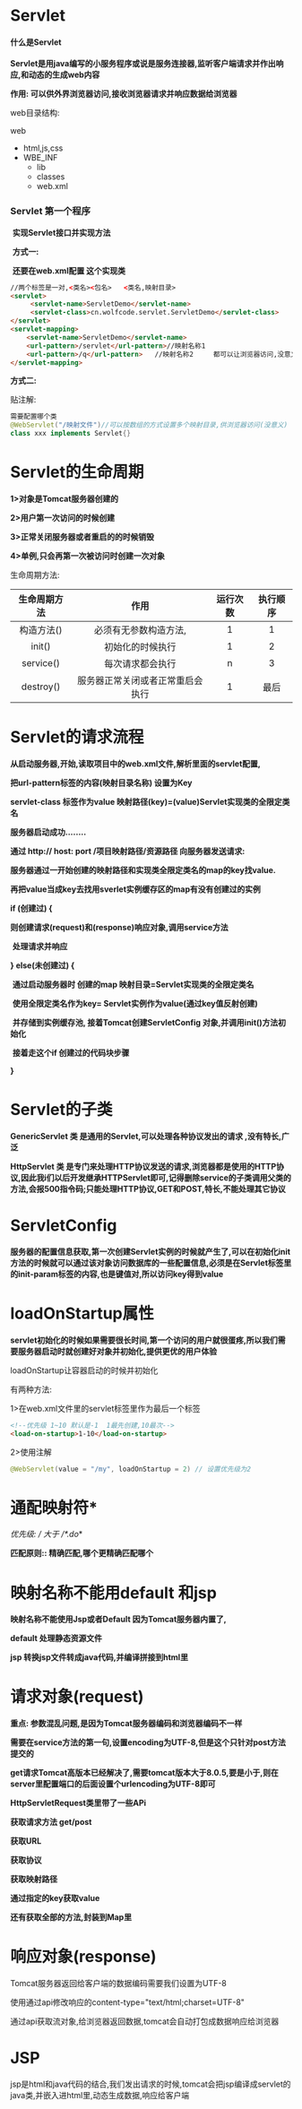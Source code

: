 # **Servlet**

#### 什么是Servlet

**Servlet是用java编写的小服务程序或说是服务连接器,监听客户端请求并作出响应,和动态的生成web内容**



**作用: 可以供外界浏览器访问,接收浏览器请求并响应数据给浏览器**



web目录结构:

web

- html,js,css
- WBE_INF
  - lib
  - classes
  - web.xml    





### **Servlet 第一个程序**

​	**实现Servlet接口并实现方法**



​	**方式一:**	

​	**还要在web.xml配置 这个实现类**

```html
//两个标签是一对,<类名><包名>   <类名,映射目录> 
<servlet>
     <servlet-name>ServletDemo</servlet-name>
     <servlet-class>cn.wolfcode.servlet.ServletDemo</servlet-class>
</servlet>
<servlet-mapping>
    <servlet-name>ServletDemo</servlet-name>
    <url-pattern>/servlet</url-pattern>//映射名称1
    <url-pattern>/q</url-pattern>	//映射名称2		都可以让浏览器访问,没意义
</servlet-mapping>
```

**方式二:**

贴注解:

```java
需要配置哪个类
@WebServlet("/映射文件")//可以按数组的方式设置多个映射目录,供浏览器访问(没意义)
class xxx implements Servlet{}
```



# Servlet的生命周期

**1>对象是Tomcat服务器创建的**

**2>用户第一次访问的时候创建**

**3>正常关闭服务器或者重启的的时候销毁**

**4>单例,只会再第一次被访问时创建一次对象**



生命周期方法:

| 生命周期方法 |               作用               | 运行次数 | 执行顺序 |
| :----------: | :------------------------------: | :------: | :------: |
|  构造方法()  |      必须有无参数构造方法,       |    1     |    1     |
|    init()    |         初始化的时候执行         |    1     |    2     |
|  service()   |         每次请求都会执行         |    n     |    3     |
|  destroy()   | 服务器正常关闭或者正常重启会执行 |    1     |   最后   |





# **Servlet的请求流程**



**从启动服务器,开始,读取项目中的web.xml文件,解析里面的servlet配置,**

**把url-pattern标签的内容(映射目录名称) 设置为Key**

**servlet-class 标签作为value     映射路径(key)=(value)Servlet实现类的全限定类名**

**服务器启动成功........**



**通过 http:// host: port /项目映射路径/资源路径   向服务器发送请求:**



**服务器通过一开始创建的映射路径和实现类全限定类名的map的key找value.**

**再把value当成key去找用sverlet实例缓存区的map有没有创建过的实例**



**if (创建过) {**

​	**则创建请求(request)和(response)响应对象,调用service方法**

​	**处理请求并响应**

**} else(未创建过) {**

​	**通过启动服务器时 创建的map  映射目录=Servlet实现类的全限定类名**

​	**使用全限定类名作为key= Servlet实例作为value(通过key值反射创建)**

​	**并存储到实例缓存池,   接着Tomcat创建ServletConfig 对象,并调用init()方法初始化**

​	**接着走这个if 创建过的代码块步骤**

**}**



# **Servlet的子类**

**GenericServlet 类  是通用的Servlet,可以处理各种协议发出的请求 ,没有特长,广泛**

**HttpServlet 类  是专门来处理HTTP协议发送的请求,浏览器都是使用的HTTP协议,因此我i们以后开发继承HTTPServlet即可,记得删除service的子类调用父类的方法,会报500指令码;只能处理HTTP协议,GET和POST,特长,不能处理其它协议**



# **ServletConfig**

**服务器的配置信息获取,第一次创建Servlet实例的时候就产生了,可以在初始化init方法的时候就可以通过该对象访问数据库的一些配置信息,必须是在Servlet标签里的init-param标签的内容,也是键值对,所以访问key得到value**





# loadOnStartup属性

**servlet初始化的时候如果需要很长时间,第一个访问的用户就很蛋疼,所以我们需要服务器启动时就创建好对象并初始化,提供更优的用户体验**

loadOnStartup让容器启动的时候并初始化

有两种方法:

1>在web.xml文件里的servlet标签里作为最后一个标签

```html
<!--优先级 1~10 默认是-1  1最先创建,10最次-->
<load-on-startup>1-10</load-on-startup>
```

2>使用注解

```java
@WebServlet(value = "/my", loadOnStartup = 2) // 设置优先级为2
```





# 通配映射符*

  **优先级: /*  大于  /*.do**

**匹配原则::	精确匹配,哪个更精确匹配哪个**



# 映射名称不能用default 和jsp

**映射名称不能使用Jsp或者Default  因为Tomcat服务器内置了,**

**default 处理静态资源文件**

**jsp 转换jsp文件转成java代码,并编译拼接到html里**



# 请求对象(request)



**重点: 参数混乱问题,是因为Tomcat服务器编码和浏览器编码不一样**

**需要在service方法的第一句,设置encoding为UTF-8,但是这个只针对post方法提交的**

**get请求Tomcat高版本已经解决了,需要tomcat版本大于8.0.5,要是小于,则在server里配置端口的后面设置个urlencoding为UTF-8即可**





**HttpServletRequest类里带了一些APi**

**获取请求方法 get/post**

**获取URL**

**获取协议**

**获取映射路径**

**通过指定的key获取value**

**还有获取全部的方法,封装到Map里**



# 响应对象(response)

Tomcat服务器返回给客户端的数据编码需要我们设置为UTF-8

使用通过api修改响应的content-type="text/html;charset=UTF-8"

通过api获取流对象,给浏览器返回数据,tomcat会自动打包成数据响应给浏览器









# JSP

jsp是html和java代码的结合,我们发出请求的时候,tomcat会把jsp编译成servlet的java类,并嵌入进html里,动态生成数据,响应给客户端